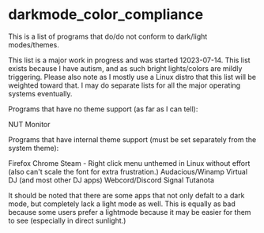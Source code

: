 # darkmode_color_compliance
This is a list of programs that do/do not conform to dark/light modes/themes.

This list is a major work in progress and was started 12023-07-14.
This list exists because I have autism, and as such bright lights/colors are mildly triggering.
Please also note as I mostly use a Linux distro that this list will be weighted toward that.  I may do separate lists for all the major operating systems eventually.

Programs that have no theme support (as far as I can tell):
  
  NUT Monitor

Programs that have internal theme support (must be set separately from the system theme):

  Firefox
  Chrome
  Steam - Right click menu unthemed in Linux without effort (also can't scale the font for extra frustration.)
  Audacious/Winamp
  Virtual DJ (and most other DJ apps)
  Webcord/Discord
  Signal
  Tutanota

It should be noted that there are some apps that not only defalt to a dark mode, but completely lack a light mode as well.  This is equally as bad because some users prefer a lightmode because it may be easier for them to see (especially in direct sunlight.)
